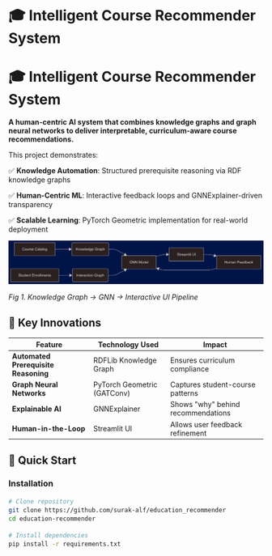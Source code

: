 # 🎓 Intelligent Course Recommender System  
# 🎓 Intelligent Course Recommender System  
**A human-centric AI system that combines knowledge graphs and graph neural networks to deliver interpretable, curriculum-aware course recommendations.**  

This project demonstrates:  

✅ **Knowledge Automation**: Structured prerequisite reasoning via RDF knowledge graphs  

✅ **Human-Centric ML**: Interactive feedback loops and GNNExplainer-driven transparency  

✅ **Scalable Learning**: PyTorch Geometric implementation for real-world deployment  

![project flowchart](mermaid-diagram-2025-04-18-091337.png)

*Fig 1. Knowledge Graph → GNN → Interactive UI Pipeline*

## 🌟 Key Innovations
| Feature                  | Technology Used       | Impact                          |
|--------------------------|-----------------------|----------------------------------|
| **Automated Prerequisite Reasoning** | RDFLib Knowledge Graph | Ensures curriculum compliance |
| **Graph Neural Networks** | PyTorch Geometric (GATConv) | Captures student-course patterns |
| **Explainable AI**       | GNNExplainer           | Shows "why" behind recommendations |
| **Human-in-the-Loop**    | Streamlit UI           | Allows user feedback refinement |

## 🚀 Quick Start
### Installation
```bash
# Clone repository
git clone https://github.com/surak-alf/education_recommender
cd education-recommender

# Install dependencies
pip install -r requirements.txt